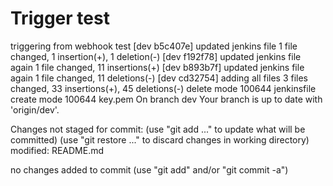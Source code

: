# Trigger test
triggering from webhook test
[dev b5c407e] updated jenkins file
 1 file changed, 1 insertion(+), 1 deletion(-)
[dev f192f78] updated jenkins file again
 1 file changed, 11 insertions(+)
[dev b893b7f] updated jenkins file again
 1 file changed, 11 deletions(-)
[dev cd32754] adding all files
 3 files changed, 33 insertions(+), 45 deletions(-)
 delete mode 100644 jenkinsfile
 create mode 100644 key.pem
On branch dev
Your branch is up to date with 'origin/dev'.

Changes not staged for commit:
  (use "git add <file>..." to update what will be committed)
  (use "git restore <file>..." to discard changes in working directory)
	modified:   README.md

no changes added to commit (use "git add" and/or "git commit -a")
